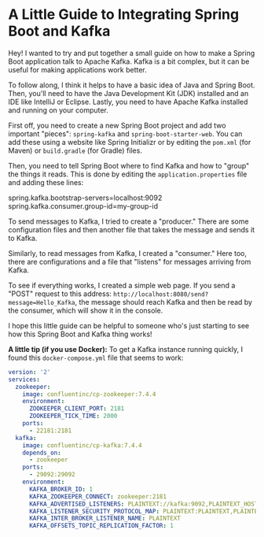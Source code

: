 # A Little Guide to Integrating Spring Boot and Kafka

Hey! I wanted to try and put together a small guide on how to make a Spring Boot application talk to Apache Kafka. Kafka is a bit complex, but it can be useful for making applications work better.

To follow along, I think it helps to have a basic idea of Java and Spring Boot. Then, you'll need to have the Java Development Kit (JDK) installed and an IDE like IntelliJ or Eclipse. Lastly, you need to have Apache Kafka installed and running on your computer.

First off, you need to create a new Spring Boot project and add two important "pieces": `spring-kafka` and `spring-boot-starter-web`. You can add these using a website like Spring Initializr or by editing the `pom.xml` (for Maven) or `build.gradle` (for Gradle) files.

Then, you need to tell Spring Boot where to find Kafka and how to "group" the things it reads. This is done by editing the `application.properties` file and adding these lines:

spring.kafka.bootstrap-servers=localhost:9092
spring.kafka.consumer.group-id=my-group-id


To send messages to Kafka, I tried to create a "producer." There are some configuration files and then another file that takes the message and sends it to Kafka.

Similarly, to read messages from Kafka, I created a "consumer." Here too, there are configurations and a file that "listens" for messages arriving from Kafka.

To see if everything works, I created a simple web page. If you send a "POST" request to this address: `http://localhost:8080/send?message=Hello_Kafka`, the message should reach Kafka and then be read by the consumer, which will show it in the console.

I hope this little guide can be helpful to someone who's just starting to see how this Spring Boot and Kafka thing works!

**A little tip (if you use Docker):** To get a Kafka instance running quickly, I found this `docker-compose.yml` file that seems to work:

```yaml
version: '2'
services:
  zookeeper:
    image: confluentinc/cp-zookeeper:7.4.4
    environment:
      ZOOKEEPER_CLIENT_PORT: 2181
      ZOOKEEPER_TICK_TIME: 2000
    ports:
      - 22181:2181
  kafka:
    image: confluentinc/cp-kafka:7.4.4
    depends_on:
      - zookeeper
    ports:
      - 29092:29092
    environment:
      KAFKA_BROKER_ID: 1
      KAFKA_ZOOKEEPER_CONNECT: zookeeper:2181
      KAFKA_ADVERTISED_LISTENERS: PLAINTEXT://kafka:9092,PLAINTEXT_HOST://localhost:29092
      KAFKA_LISTENER_SECURITY_PROTOCOL_MAP: PLAINTEXT:PLAINTEXT,PLAINTEXT_HOST:PLAINTEXT
      KAFKA_INTER_BROKER_LISTENER_NAME: PLAINTEXT
      KAFKA_OFFSETS_TOPIC_REPLICATION_FACTOR: 1
